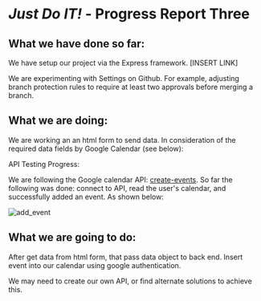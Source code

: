 # *Just Do IT!* - Progress Report Three

## What we have done so far:

We have setup our project via the Express framework. [INSERT LINK]

We are experimenting with Settings on Github. For example, adjusting branch protection rules to require at least two approvals before merging a branch.

## What we are doing:

We are working an an html form to send data. In consideration of the required data fields by Google Calendar (see below):

API Testing Progress:

We are following the Google calendar API: [create-events](https://developers.google.com/calendar/create-events).
So far the following was done: connect to API, read the user's calendar, and successfully added an event. As shown below:

![add_event](https://user-images.githubusercontent.com/21226482/74993446-9e48c300-5410-11ea-8c8c-2d911bd4cc00.png)

## What we are going to do:

After get data from html form, that pass data object to back end. Insert event into our calendar using google authentication.  

We may need to create our own API, or find alternate solutions to achieve this.

